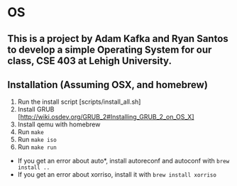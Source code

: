 # OS
## This is a project by Adam Kafka and Ryan Santos to develop a simple Operating System for our class, CSE 403 at Lehigh University.

## Installation (Assuming OSX, and homebrew)
1. Run the install script [scripts/install\_all.sh]
2. Install GRUB [http://wiki.osdev.org/GRUB_2#Installing_GRUB_2_on_OS_X]
3. Install qemu with homebrew
4. Run ``make``
5. Run ``make iso``
6. Run ``make run``

- If you get an error about auto*, install autoreconf and autoconf with ``brew install ..``
- If you get an error about xorriso, install it with ``brew install xorriso``
